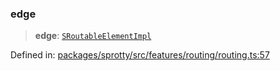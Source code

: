 
### edge

> **edge**: [`SRoutableElementImpl`](../Class.SRoutableElementImpl)

Defined in: [packages/sprotty/src/features/routing/routing.ts:57](https://github.com/eclipse-sprotty/sprotty/blob/f9b2433481cc27a1ac0c92d525a92039ae7f6c76/packages/sprotty/src/features/routing/routing.ts#L57)
